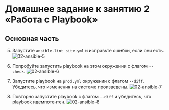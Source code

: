 # Домашнее задание к занятию 2 «Работа с Playbook»

## Основная часть

5. Запустите `ansible-lint site.yml` и исправьте ошибки, если они есть.
![02-ansible-5](https://github.com/user-attachments/assets/c38a612f-9e17-4e85-a8d2-056d25dd7c89)  

6. Попробуйте запустить playbook на этом окружении с флагом `--check`.
![02-ansible-6](https://github.com/user-attachments/assets/1942a10f-5673-4205-b651-4b490fc4a38e)

7. Запустите playbook на `prod.yml` окружении с флагом `--diff`. Убедитесь, что изменения на системе произведены.
![02-ansible-7](https://github.com/user-attachments/assets/39c64793-2cfd-4b5a-a01a-843e6e958771)  

8. Повторно запустите playbook с флагом `--diff` и убедитесь, что playbook идемпотентен.
![02-ansible-8](https://github.com/user-attachments/assets/2141add9-f4c7-43ff-9976-3c756871addb)
